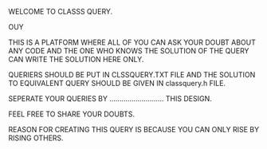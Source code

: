 WELCOME TO CLASSS QUERY.




OUY 





THIS IS A PLATFORM WHERE ALL OF YOU CAN ASK YOUR DOUBT ABOUT ANY CODE AND THE ONE WHO KNOWS THE SOLUTION OF THE QUERY CAN WRITE THE SOLUTION HERE ONLY.






QUERIERS SHOULD BE PUT IN CLSSQUERY.TXT FILE AND THE SOLUTION TO EQUIVALENT QUERY SHOULD BE GIVEN IN classquery.h FILE.








SEPERATE YOUR QUERIES BY ........................... THIS DESIGN.














FEEL FREE TO SHARE YOUR DOUBTS.







REASON FOR CREATING THIS QUERY IS BECAUSE YOU CAN ONLY RISE BY RISING OTHERS.
